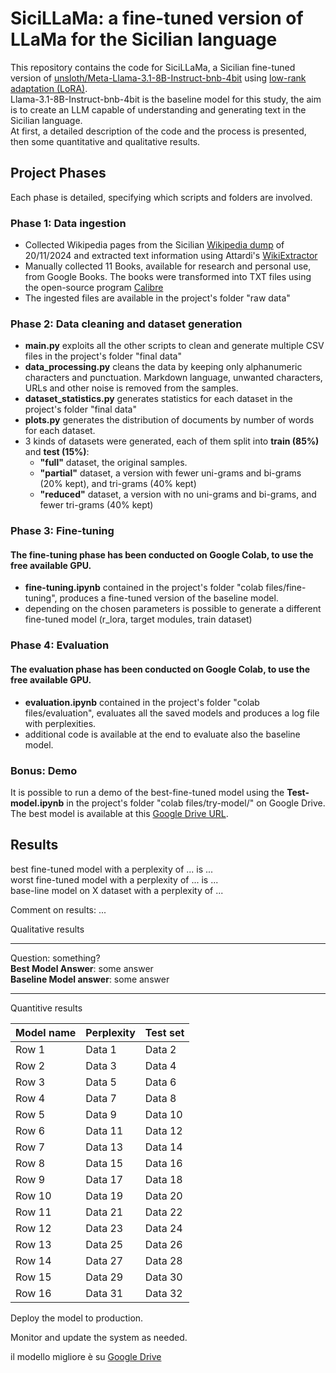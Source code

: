 # SiciLLaMa: a fine-tuned version of LLaMa for the Sicilian language
This repository contains the code for SiciLLaMa, a Sicilian fine-tuned version of [unsloth/Meta-Llama-3.1-8B-Instruct-bnb-4bit](https://huggingface.co/unsloth/Meta-Llama-3.1-8B-Instruct-bnb-4bit) using [low-rank adaptation (LoRA)](https://arxiv.org/pdf/2106.09685).</br>
Llama-3.1-8B-Instruct-bnb-4bit is the baseline model for this study, the aim is to create an LLM capable of understanding and generating text in the Sicilian language.</br>
At first, a detailed description of the code and the process is presented, then some quantitative and qualitative results.


## Project Phases
Each phase is detailed, specifying which scripts and folders are involved.
### Phase 1: Data ingestion
- Collected Wikipedia pages from the Sicilian [Wikipedia dump](https://dumps.wikimedia.org/scnwiki/20241120/) of 20/11/2024 and extracted text information using Attardi's [WikiExtractor](https://github.com/attardi/wikiextractor)
- Manually collected 11 Books, available for research and personal use, from Google Books. The books were transformed into TXT files using the open-source program [Calibre](https://calibre-ebook.com/)
- The ingested files are available in the project's folder "raw data"

### Phase 2: Data cleaning and dataset generation
- **main.py** exploits all the other scripts to clean and generate multiple CSV files in the project's folder "final data"
- **data_processing.py** cleans the data by keeping only alphanumeric characters and punctuation. Markdown language, unwanted characters, URLs and other noise is removed from the samples.
- **dataset_statistics.py** generates statistics for each dataset in the project's folder "final data"
- **plots.py** generates the distribution of documents by number of words for each dataset.
- 3 kinds of datasets were generated, each of them split into **train (85%)** and **test (15%)**:
  - **"full"** dataset, the original samples.
  - **"partial"** dataset, a version with fewer uni-grams and bi-grams (20% kept), and tri-grams (40% kept)
  - **"reduced"** dataset, a version with no uni-grams and bi-grams, and fewer tri-grams (40% kept)

### Phase 3: Fine-tuning
#### The fine-tuning phase has been conducted on Google Colab, to use the free available GPU.
- **fine-tuning.ipynb** contained in the project's folder "colab files/fine-tuning", produces a fine-tuned version of the baseline model.
- depending on the chosen parameters is possible to generate a different fine-tuned model (r_lora, target modules, train dataset)

### Phase 4: Evaluation
#### The evaluation phase has been conducted on Google Colab, to use the free available GPU.
- **evaluation.ipynb** contained in the project's folder "colab files/evaluation", evaluates all the saved models and produces a log file with perplexities.
- additional code is available at the end to evaluate also the baseline model.

### Bonus: Demo
It is possible to run a demo of the best-fine-tuned model using the **Test-model.ipynb** in the project's folder "colab files/try-model/" on Google Drive.
The best model is available at this [Google Drive URL](https://drive.google.com/drive/folders/1OWJidhynEyP_gSemAKMHDvdxEiVmyvmj?usp=sharing).

## Results
best fine-tuned model with a perplexity of ... is ... </br>
worst fine-tuned model with a perplexity of ... is ... </br>
base-line model on X dataset with a perplexity of ... </br>

Comment on results: ... </br>

Qualitative results

---

Question: something? </br>
**Best Model Answer**: some answer </br>
**Baseline Model answer**: some answer </br>

---

Quantitive results

| Model name | Perplexity | Test set |
|----------|----------|----------|
| Row 1    | Data 1   | Data 2   |
| Row 2    | Data 3   | Data 4   |
| Row 3    | Data 5   | Data 6   |
| Row 4    | Data 7   | Data 8   |
| Row 5    | Data 9   | Data 10  |
| Row 6    | Data 11  | Data 12  |
| Row 7    | Data 13  | Data 14  |
| Row 8    | Data 15  | Data 16  |
| Row 9    | Data 17  | Data 18  |
| Row 10   | Data 19  | Data 20  |
| Row 11   | Data 21  | Data 22  |
| Row 12   | Data 23  | Data 24  |
| Row 13   | Data 25  | Data 26  |
| Row 14   | Data 27  | Data 28  |
| Row 15   | Data 29  | Data 30  |
| Row 16   | Data 31  | Data 32  |


Deploy the model to production.

Monitor and update the system as needed.

il modello migliore è su [Google Drive](https://drive.google.com/drive/folders/1OWJidhynEyP_gSemAKMHDvdxEiVmyvmj?usp=drive_link)
